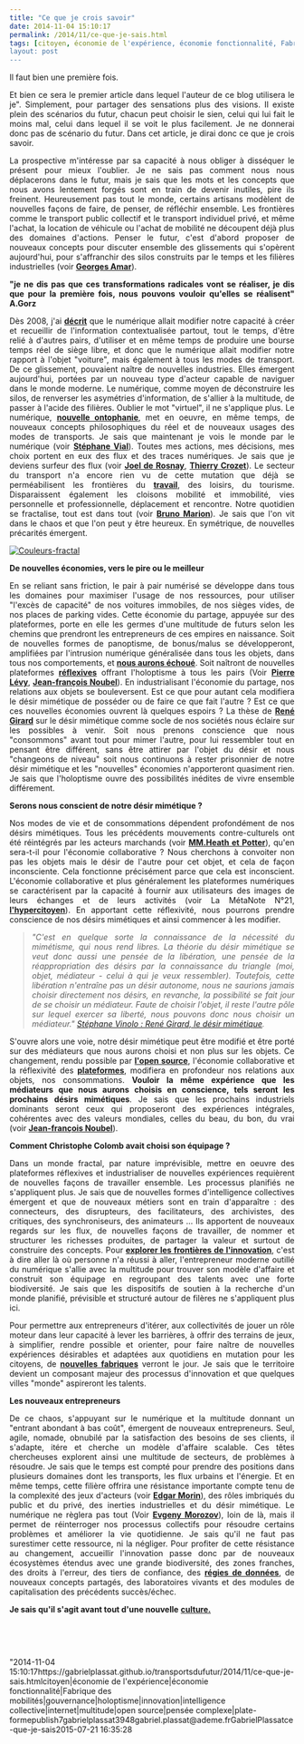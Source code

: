 ```yaml
---
title: "Ce que je crois savoir"
date: 2014-11-04 15:10:17
permalink: /2014/11/ce-que-je-sais.html
tags: [citoyen, économie de l'expérience, économie fonctionnalité, Fabrique des mobilités, gouvernance, holoptisme, innovation, intelligence collective, internet, multitude, open source, pensée complexe, plate-forme]
layout: post
---
```


<p style="text-align: justify">Il faut bien une première fois.</p> <p style="text-align: justify">Et bien ce sera le premier article dans lequel l'auteur de ce blog utilisera le je". Simplement, pour partager des sensations plus des visions. Il existe plein des scénarios du futur, chacun peut choisir le sien, celui qui lui fait le moins mal, celui dans lequel il se voit le plus facilement. Je ne donnerai donc pas de scénario du futur. Dans cet article, je dirai donc ce que je crois savoir.</p> <p style="text-align: justify">La prospective m'intéresse par sa capacité à nous obliger à disséquer le présent pour mieux l'oublier. Je ne sais pas comment nous nous déplacerons dans le futur, mais je sais que les mots et les concepts que nous avons lentement forgés sont en train de devenir inutiles, pire ils freinent. Heureusement pas tout le monde, certains artisans modèlent de nouvelles façons de faire, de penser, de réfléchir ensemble. Les frontières comme le transport public collectif et le transport individuel privé, et même l'achat, la location de véhicule ou l'achat de mobilité ne découpent déjà plus des domaines d'actions. Penser le futur, c'est d'abord proposer de nouveaux concepts pour discuter ensemble des glissements qui s'opèrent aujourd'hui, pour s'affranchir des silos construits par le temps et les filières industrielles (voir <a href="http://www.fypeditions.com/aimer-le-futur-la-prospective-une-poetique-de-linconnu/" target="_blank"><strong>Georges Amar</strong></a>).</p> <p style="text-align: justify"><strong>"je ne dis pas que ces transformations radicales vont se réaliser, je dis que pour la première fois, nous pouvons vouloir qu'elles se réalisent" A.Gorz</strong></p>   <!--more-->  <p style="text-align: justify">Dès 2008, j'ai <a href="https://gabrielplassat.github.io/transportsdufutur/wp-content/uploads/sites/6/2014/11/GC26LEF81p98-101.pdf" target="_blank"><strong>décrit</strong></a> que le numérique allait modifier notre capacité à créer et recueillir de l'information contextualisée partout, tout le temps, d'être relié à d'autres pairs, d'utiliser et en même temps de produire une bourse temps réel de siège libre, et donc que le numérique allait modifier notre rapport à l'objet "voiture", mais également à tous les modes de transport. De ce glissement, pouvaient naître de nouvelles industries. Elles émergent aujourd'hui, portées par un nouveau type d'acteur capable de naviguer dans le monde moderne. Le numérique, comme moyen de déconstruire les silos, de renverser les asymétries d'information, de s'allier à la multitude, de passer à l'acide des filières. Oublier le mot "virtuel", il ne s'applique plus. Le numérique, <a href="https://kindle.amazon.com/work/letre-lecran-comment-numerique-perception-ebook/B00DDOYITO/B00F9BX9CQ/posts" target="_blank"><strong>nouvelle ontophanie</strong></a>, met en oeuvre, en même temps, de nouveaux concepts philosophiques du réel et de nouveaux usages des modes de transports. Je sais que maintenant je vois le monde par le numérique (voir <a href="https://gabrielplassat.github.io/transportsdufutur/2013/09/la-these-de-stephane-vial-rassemble-des-points-essentiels-a-connaitre-concernant-la-revolution-numerique-la-metanote.html" target="_blank"><strong>Stéphane Vial</strong></a>). Toutes mes actions, mes décisions, mes choix portent en eux des flux et des traces numériques. Je sais que je deviens surfeur des flux (voir <a href="http://www.amazon.fr/Surfer-vie-Vers-societe-fluide/dp/2918597724" target="_blank"><strong>Joel de Rosnay</strong></a>, <a href="http://blog.tcrouzet.com/alternative-nomade/" target="_blank"><strong>Thierry Crozet</strong></a>). Le secteur du transport n'a encore rien vu de cette mutation que déjà se perméabilisent les frontières du <a href="https://gabrielplassat.github.io/transportsdufutur/2014/10/transformation-du-travail-donc-des-mobilites-vers-plus-de-complexite.html" target="_blank"><strong>travail</strong></a>, des loisirs, du tourisme. Disparaissent également les cloisons mobilité et immobilité, vies personnelle et professionnelle, déplacement et rencontre. Notre quotidien se fractalise, tout est dans tout (voir <a href="http://brunomarion.com/fr/chaos-mode-demploi-le-nouveau-livre/" target="_blank"><strong>Bruno Marion</strong></a>). Je sais que l'on vit dans le chaos et que l'on peut y être heureux. En symétrique, de nouvelles précarités émergent.</p> <p style="text-align: justify"><a class="asset-img-link" href="https://gabrielplassat.github.io/transportsdufutur/wp-content/uploads/sites/6/old/6a0120a66d2ad4970b01b8d089a53a970c-pi.jpg"><img alt="Couleurs-fractal" border="0" class="asset  asset-image at-xid-6a0120a66d2ad4970b01b8d089a53a970c image-full img-responsive" src="/wp-content/uploads/sites/6/old/6a0120a66d2ad4970b01b8d089a53a970c-800wi.jpg" title="Couleurs-fractal" /></a></p> <p style="text-align: justify"><strong>De nouvelles économies, vers le pire ou le meilleur</strong></p> <p style="text-align: justify">En se reliant sans friction, le pair à pair numérisé se développe dans tous les domaines pour maximiser l'usage de nos ressources, pour utiliser "l'excès de capacité" de nos voitures immobiles, de nos sièges vides, de nos places de parking vides. Cette économie du partage, appuyée sur des plateformes, porte en elle les germes d'une multitude de futurs selon les chemins que prendront les entrepreneurs de ces empires en naissance. Soit de nouvelles formes de panoptisme, de bonus/malus se développeront, amplifiées par l'intrusion numérique généralisée dans tous les objets, dans tous nos comportements, et <a href="https://gabrielplassat.github.io/transportsdufutur/2013/10/nous-echouerons-probablement-a-faire-muter-notre-systeme-de-mobilite.html" target="_blank"><strong>nous aurons échoué</strong></a>. Soit naîtront de nouvelles plateformes <strong><a href="https://gabrielplassat.github.io/transportsdufutur/2014/03/devenir-reflexif.html" target="_blank">réflexives</a></strong> offrant l'holoptisme à tous les pairs (Voir <a href="http://www.franceculture.fr/emission-place-de-la-toile-pierre-levy-l-intelligence-collective-2014-02-15" target="_blank"><strong>Pierre Lévy</strong></a>, <strong><a href="http://noubel.fr/conferences/" target="_blank">Jean-françois Noubel</a></strong>). En industrialisant l'économie du partage, nos relations aux objets se bouleversent. Est ce que pour autant cela modifiera le désir mimétique de posséder ou de faire ce que fait l'autre ? Est ce que ces nouvelles économies ouvrent là quelques espoirs ? La thèse de <a href="https://kindle.amazon.com/work/rene-girard-mimetisme-lhominisation-differante-ebook/B004MKZW7K/B00817JOQ0/posts" target="_blank"><strong>René Girard</strong></a> sur le désir mimétique comme socle de nos sociétés nous éclaire sur les possibles à venir. Soit nous prenons conscience que nous "consommons" avant tout pour mimer l'autre, pour lui ressembler tout en pensant être différent, sans être attirer par l'objet du désir et nous "changeons de niveau" soit nous continuons à rester prisonnier de notre désir mimétique et les "nouvelles" économies n'apporteront quasiment rien. Je sais que l'holoptisme ouvre des possibilités inédites de vivre ensemble différement.</p> <p style="text-align: justify"><strong>Serons nous conscient de notre désir mimétique ?</strong></p> <p style="text-align: justify">Nos modes de vie et de consommations dépendent profondément de nos désirs mimétiques. Tous les précédents mouvements contre-culturels ont été réintégrés par les acteurs marchands (voir <a href="http://www.amazon.fr/Revolte-consommee-Le-mythe-contre-culture/dp/2350210197" target="_blank"><strong>MM.Heath et Potter</strong></a>), qu'en sera-t-il pour l'économie collaborative ? Nous cherchons à convoiter non pas les objets mais le désir de l'autre pour cet objet, et cela de façon inconsciente. Cela fonctionne précisément parce que cela est inconscient. L'économie collaborative et plus généralement les plateformes numériques se caractérisent par la capacité à fournir aux utilisateurs des images de leurs échanges et de leurs activités (voir La MétaNote N°21, <a href="https://gabrielplassat.github.io/transportsdufutur/2014/09/metanote-21-vers-lhypercitoyen-acteur-heureux-a-lere-des-plateformes-numeriques.html" target="_blank"><strong>l'hypercitoyen</strong></a>). En apportant cette réflexivité, nous pourrons prendre conscience de nos désirs mimétiques et ainsi commencer à les modifier.</p> <blockquote> <p style="text-align: justify"><em>"C'est en quelque sorte la connaissance de la nécessité du mimétisme, qui nous rend libres. La théorie du désir mimétique se veut donc aussi une pensée de la libération, une pensée de la réappropriation des désirs par la connaissance du triangle (moi, objet, médiateur - celui à qui je veux ressembler). Toutefois, cette libération n'entraîne pas un désir autonome, nous ne saurions jamais choisir directement nos désirs, en revanche, la possibilité se fait jour de se choisir un médiateur. Faute de choisir l'objet, il reste l'autre pôle sur lequel exercer sa liberté, nous pouvons donc nous choisir un médiateur." <a href="https://kindle.amazon.com/your_highlights_and_notes/B00817JOQ0" target="_blank">Stéphane Vinolo : René Girard, le désir mimétique</a>.</em></p> </blockquote> <p style="text-align: justify">S'ouvre alors une voie, notre désir mimétique peut être modifié et être porté sur des médiateurs que nous aurons choisi et non plus sur les objets. Ce changement, rendu possible par <a href="https://gabrielplassat.github.io/transportsdufutur/2014/10/ne-plus-vouloir-decider-mais-permettre-simplifier-rendre-possible.html" target="_blank"><strong>l'open source</strong></a>, l'économie collaborative et la réflexivité des <a href="https://gabrielplassat.github.io/transportsdufutur/2014/04/les-plateformes-vont-dominer.html" target="_blank"><strong>plateformes</strong></a>, modifiera en profondeur nos relations aux objets, nos consommations. <strong>Vouloir la même expérience que les médiateurs que nous aurons choisis en conscience, tels seront les prochains désirs mimétiques</strong>. Je sais que les prochains industriels dominants seront ceux qui proposeront des expériences intégrales, cohérentes avec des valeurs mondiales, celles du beau, du bon, du vrai (voir <strong><a href="http://noubel.fr/question/pouvez-vous-clarifier-ce-que-vous-appelez-le-beau-le-bon-le-vrai/" target="_self">Jean-françois Noubel</a></strong>).</p> <p style="text-align: justify"><strong>Comment Christophe Colomb avait choisi son équipage ?</strong></p> <p style="text-align: justify">Dans un monde fractal, par nature imprévisible, mettre en oeuvre des plateformes réflexives et industrialiser de nouvelles expériences requièrent de nouvelles façons de travailler ensemble. Les processus planifiés ne s'appliquent plus. Je sais que de nouvelles formes d'intelligence collectives émergent et que de nouveaux métiers sont en train d'apparaître : des connecteurs, des disrupteurs, des facilitateurs, des archivistes, des critiques, des synchroniseurs, des animateurs ... Ils apportent de nouveaux regards sur les flux, de nouvelles façons de travailler, de nommer et structurer les richesses produites, de partager la valeur et surtout de construire des concepts. Pour <a href="https://gabrielplassat.github.io/transportsdufutur/2014/08/comment-explorer-les-frontieres-de-linnovation.html" target="_blank"><strong>explorer les frontières de l'innovation</strong></a>, c'est à dire aller là où personne n'a réussi à aller, l'entrepreneur moderne outillé du numérique s'allie avec la multitude pour trouver son modèle d'affaire et construit son équipage en regroupant des talents avec une forte biodiversité. Je sais que les dispositifs de soutien à la recherche d'un monde planifié, prévisible et structuré autour de filères ne s'appliquent plus ici.</p> <p style="text-align: justify">Pour permettre aux entrepreneurs d'itérer, aux collectivités de jouer un rôle moteur dans leur capacité à lever les barrières, à offrir des terrains de jeux, à simplifier, rendre possible et orienter, pour faire naître de nouvelles expériences désirables et adaptées aux quotidiens en mutation pour les citoyens, de <a href="https://gabrielplassat.github.io/transportsdufutur/2014/08/prototype-de-la-fabrique-des-mobilites.html" target="_blank"><strong>nouvelles fabriques</strong></a> verront le jour. Je sais que le territoire devient un composant majeur des processus d'innovation et que quelques villes "monde" aspireront les talents.</p> <p style="text-align: justify"><strong>Les nouveaux entrepreneurs</strong></p> <p style="text-align: justify">De ce chaos, s'appuyant sur le numérique et la multitude donnant un "entrant abondant à bas coût", émergent de nouveaux entrepreneurs. Seul, agile, nomade, obnubilé par la satisfaction des besoins de ses clients, il s'adapte, itére et cherche un modèle d'affaire scalable. Ces têtes chercheuses explorent ainsi une multitude de secteurs, de problèmes à résoudre. Je sais que le temps est compté pour prendre des positions dans plusieurs domaines dont les transports, les flux urbains et l'énergie. Et en même temps, cette filière offrira une résistance importante compte tenu de la complexité des jeux d'acteurs (voir <a href="https://gabrielplassat.github.io/transportsdufutur/2011/04/metanote-tdf-11-transports-mobilites-introduction-a-la-pensee-complexe.html" target="_blank"><strong>Edgar Morin</strong></a>), des rôles imbriqués du public et du privé, des inerties industrielles et du désir mimétique. Le numérique ne règlera pas tout (Voir <a href="http://www.lemonde.fr/pixels/article/2014/10/16/on-devrait-traiter-la-silicon-valley-avec-la-meme-suspicion-que-wall-street_4507321_4408996.html" target="_blank"><strong>Evgeny Morozov</strong></a>), loin de là, mais il permet de réinterroger nos processus collectifs pour résoudre certains problèmes et améliorer la vie quotidienne. Je sais qu'il ne faut pas surestimer cette ressource, ni la négliger. Pour profiter de cette résistance au changement, accueillir l'innovation passe donc par de nouveaux écosystèmes étendus avec une grande biodiversité, des zones franches, des droits à l'erreur, des tiers de confiance, des <a href="http://fr.slideshare.net/transportsdufutur/concevoir-une-regie-de-donnees-territoriales-par-datact" target="_blank"><strong>régies de données</strong></a>, de nouveaux concepts partagés, des laboratoires vivants et des modules de capitalisation des précédents succès/échec. </p> <p style="text-align: justify"><strong>Je sais qu'il s'agit avant tout d'une nouvelle</strong> <a href="https://gabrielplassat.github.io/transportsdufutur/2012/12/pour-une-approche-culturelle-des-mobilites-numeriques.html" target="_blank"><strong>culture.</strong></a></p> <p style="text-align: justify"> </p> <p style="text-align: justify"> </p>"2014-11-04 15:10:17https://gabrielplassat.github.io/transportsdufutur/2014/11/ce-que-je-sais.htmlcitoyen|économie de l'expérience|économie fonctionnalité|Fabrique des mobilités|gouvernance|holoptisme|innovation|intelligence collective|internet|multitude|open source|pensée complexe|plate-formepublish7gabrielplassat3948gabriel.plassat@ademe.frGabrielPlassatce-que-je-sais2015-07-21 16:35:28
